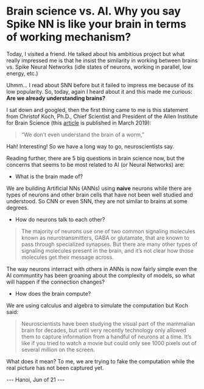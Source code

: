 # Brain science vs. AI. Why you say Spike NN is like your brain in terms of working mechanism?

Today, I visited a friend. He talked about his ambitious project but what really impressed me is that he insist the similarity in working between brains vs. Spike Neural Networks (idle states of neurons, working in parallel, low energy, etc.)

Uhmm... I read about SNN before but it failed to impress me because of its low popularity. So, today, again I heard about it and this made me curious: **Are we already understanding brains?**

I sat down and googled, then the first thing came to me is this statement from Christof Koch, Ph.D., Chief Scientist and President of the Allen Institute for Brain Science (this [article](https://alleninstitute.org/what-we-do/brain-science/news-press/articles/5-unsolved-mysteries-about-brain) is published in March 2019):

> “We don’t even understand the brain of a worm,”

Hah! Interesting! So we have a long way to go, neuroscientists say.

Reading further, there are 5 big questions in brain science now, but the concerns that seems to be most related to AI (or Neural Networks) are:

* What is the brain made of?

We are building Artificial NNs (ANNs) using **naive** neurons while there are types of neurons and other brain cells that have not been well studied and understood. So CNN or even SNN, they are not similar to brains at some degrees.

* How do neurons talk to each other?

> The majority of neurons use one of two common signaling molecules known as neurotransmitters, GABA or glutamate, that are known to pass through specialized synapses. But there are many other types of signaling molecules present in the brain, and it’s not clear how those molecules get their message across.

The way neurons interract with others in ANNs is now fairly simple even the AI communtity has been groaning about the complexity of models, so what will happen if the connection changes?

* How does the brain compute?

We are using calculus and algebra to simulate the computation but Koch said:

> Neuroscientists have been studying the visual part of the mammalian brain for decades, but until very recently technology only allowed them to capture information from a handful of neurons at a time. It’s like if you tried to watch a movie but could only see 1000 pixels out of several million on the screen.

What does it mean? To me, we are trying to fake the computation while the real picture has not been captured yet.

--- Hanoi, Jun of 21 ---